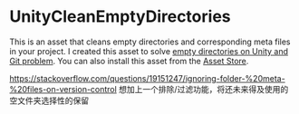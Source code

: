 UnityCleanEmptyDirectories
==========================

This is an asset that cleans empty directories and corresponding meta files in your project.
I created this asset to solve [empty directories on Unity and Git problem](http://altprog.com/en/2014/10/28/empty-folders-meta-files-unity-3d-and-git/).
You can also install this asset from the [Asset Store](http://u3d.as/content/alt-prog/clean-empty-directories). 

https://stackoverflow.com/questions/19151247/ignoring-folder-%20meta-%20files-on-version-control
想加上一个排除/过滤功能，将还未来得及使用的空文件夹选择性的保留
